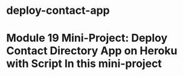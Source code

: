 # deploy-contact-app
# Module 19 Mini-Project: Deploy Contact Directory App on Heroku with Script  In this mini-project

